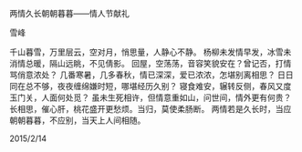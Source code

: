 两情久长朝朝暮暮——情人节献礼

雪峰


千山暮雪，万里层云，空对月，悄思量，人静心不静。
杨柳未发情早发，冰雪未消情总暖，隔山远眺，不见倩影。
回屋，空荡荡，音容笑貌安在？曾记否，打情骂俏意浓处？
几番寒暑，几多春秋，情已深深，爱已浓浓，怎堪别离相思？
日日同在总不够，夜夜缠绵嫌时短，哪堪经历久别？
寝食难安，辗转反侧，春风又度玉门关，人面何处觅？
虽未生死相许，但情意重如山，问世间，情外更有何贵？
长相思，催心肝，桃花盛开更愁烦。当归，莫使柔肠断。
两情若是久长时，当应朝朝暮暮，不应别，当天上人间相随。

2015/2/14



